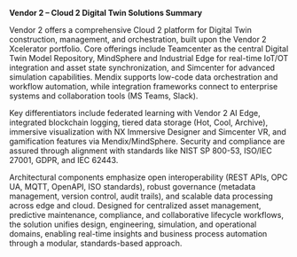 **Vendor 2 – Cloud 2 Digital Twin Solutions Summary**

Vendor 2 offers a comprehensive Cloud 2 platform for Digital Twin construction, management, and orchestration, built upon the Vendor 2 Xcelerator portfolio. Core offerings include Teamcenter as the central Digital Twin Model Repository, MindSphere and Industrial Edge for real-time IoT/OT integration and asset state synchronization, and Simcenter for advanced simulation capabilities. Mendix supports low-code data orchestration and workflow automation, while integration frameworks connect to enterprise systems and collaboration tools (MS Teams, Slack).

Key differentiators include federated learning with Vendor 2 AI Edge, integrated blockchain logging, tiered data storage (Hot, Cool, Archive), immersive visualization with NX Immersive Designer and Simcenter VR, and gamification features via Mendix/MindSphere. Security and compliance are assured through alignment with standards like NIST SP 800-53, ISO/IEC 27001, GDPR, and IEC 62443.

Architectural components emphasize open interoperability (REST APIs, OPC UA, MQTT, OpenAPI, ISO standards), robust governance (metadata management, version control, audit trails), and scalable data processing across edge and cloud. Designed for centralized asset management, predictive maintenance, compliance, and collaborative lifecycle workflows, the solution unifies design, engineering, simulation, and operational domains, enabling real-time insights and business process automation through a modular, standards-based approach.